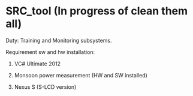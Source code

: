 SRC_tool (In progress of clean them all)
========

Duty: Training and Monitoring subsystems.

Requirement sw and hw installation:

1) VC# Ultimate 2012

2) Monsoon power measurement (HW and SW installed)

3) Nexus S (S-LCD version)

